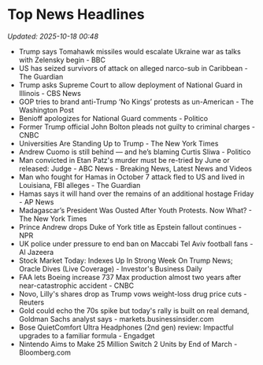 # Top News Headlines

_Updated: 2025-10-18 00:48_

- Trump says Tomahawk missiles would escalate Ukraine war as talks with Zelensky begin - BBC
- US has seized survivors of attack on alleged narco-sub in Caribbean - The Guardian
- Trump asks Supreme Court to allow deployment of National Guard in Illinois - CBS News
- GOP tries to brand anti-Trump ‘No Kings’ protests as un-American - The Washington Post
- Benioff apologizes for National Guard comments - Politico
- Former Trump official John Bolton pleads not guilty to criminal charges - CNBC
- Universities Are Standing Up to Trump - The New York Times
- Andrew Cuomo is still behind — and he’s blaming Curtis Sliwa - Politico
- Man convicted in Etan Patz's murder must be re-tried by June or released: Judge - ABC News - Breaking News, Latest News and Videos
- Man who fought for Hamas in October 7 attack fled to US and lived in Louisiana, FBI alleges - The Guardian
- Hamas says it will hand over the remains of an additional hostage Friday - AP News
- Madagascar’s President Was Ousted After Youth Protests. Now What? - The New York Times
- Prince Andrew drops Duke of York title as Epstein fallout continues - NPR
- UK police under pressure to end ban on Maccabi Tel Aviv football fans - Al Jazeera
- Stock Market Today: Indexes Up In Strong Week On Trump News; Oracle Dives (Live Coverage) - Investor's Business Daily
- FAA lets Boeing increase 737 Max production almost two years after near-catastrophic accident - CNBC
- Novo, Lilly's shares drop as Trump vows weight-loss drug price cuts - Reuters
- Gold could echo the 70s spike but today's rally is built on real demand, Goldman Sachs analyst says - markets.businessinsider.com
- Bose QuietComfort Ultra Headphones (2nd gen) review: Impactful upgrades to a familiar formula - Engadget
- Nintendo Aims to Make 25 Million Switch 2 Units by End of March - Bloomberg.com